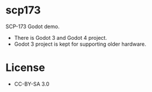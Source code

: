 # scp173
 SCP-173 Godot demo.
- There is Godot 3 and Godot 4 project.
- Godot 3 project is kept for supporting older hardware.
# License
- CC-BY-SA 3.0
